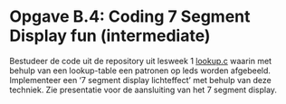 # Opgave B.4: Coding 7 Segment Display fun (intermediate)

Bestudeer de code uit de repository uit lesweek 1 [lookup.c](https://github.com/AvansTi/TI2.3-Microcontrollers-examples/blob/main/Les-1/lookup/lookup.c) waarin met behulp van een lookup-table een patronen op leds worden afgebeeld. 
Implementeer een ‘7 segment display lichteffect’ met behulp van deze techniek. 
Zie presentatie voor de aansluiting van het 7 segment display.